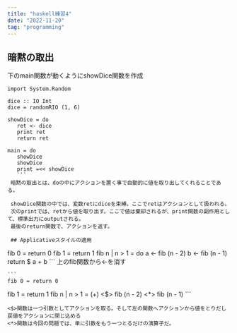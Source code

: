 ```yaml
---
title: "haskell練習4"
date: "2022-11-20"
tag: "programming"
---
```


 ## 暗黙の取出
 下のmain関数が動くようにshowDice関数を作成
 ```
 import System.Random

dice :: IO Int
dice = randomRIO (1, 6)

showDice = do
    ret <- dice
    print ret
    return ret

main = do
    showDice
    showDice
    print =<< showDice
	```
  暗黙の取出とは、doの中にアクションを置く事で自動的に値を取り出してくれることである。
	
  showDice関数の中では、変数retにdiceを束縛。ここでretはアクションとして扱われる。
  次のprintでは、retから値を取り出す。ここで値は棄却されるが、print関数の副作用として、標準出力にoutputされる。
  最後のreturn関数で、アクションを返す。
  
  ## Applicativeスタイルの適用
  ```
  fib 0 = return 0
fib 1 = return 1
fib n | n > 1 = do
    a <- fib (n - 2)
    b <- fib (n - 1)
    return $ a + b
	```
	上のfib関数から<-を消す
	
	```
	fib 0 = return 0
fib 1 = return 1
fib n | n > 1 =   (+) <$> fib (n - 2) <*> fib (n - 1)
	```
	
	<$>関数は一つ引数としてアクションを取る。そして左の関数へアクションから値をとりだし戻値をアクションに閉じ込める
	<*>関数は今回の問題では、単に引数をもう一つとるだけの演算子だ。
	
